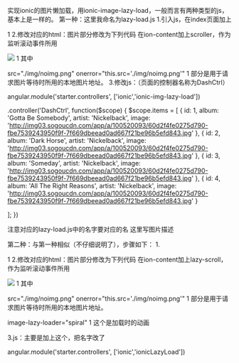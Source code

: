 实现ionic的图片懒加载，用ionic-image-lazy-load，一般而言有两种类型的js，基本上是一样的。 
第一种：这里我命名为lazy-load.js 
1.引入js，在index页面加上

<script src="js/lazy-load.js"></script>
1
2.修改对应的html：图片部分修改为下列代码 
在ion-content加上scroller，作为监听滚动事件所用

<img src="./img/noimg.png" onerror="this.src='./img/noimg.png'" image-lazy-src="{{ item.image }}">
1
其中

src="./img/noimg.png" onerror="this.src='./img/noimg.png'"
1
部分是用于请求图片等待时所用的本地图片地址。 
3.修改js：（页面的控制器名称为DashCtrl）

angular.module('starter.controllers', ['ionic','ionic-img-lazy-load'])

.controller('DashCtrl', function($scope) {
  $scope.items = [
    { id: 1, album: 'Gotta Be Somebody', artist: 'Nickelback', image: 'http://img03.sogoucdn.com/app/a/100520093/60d2f4fe0275d790-fbe7539243950f9f-7f669dbeead0ad667f21be96b5efd843.jpg' },
    { id: 2, album: 'Dark Horse', artist: 'Nickelback', image: 'http://img03.sogoucdn.com/app/a/100520093/60d2f4fe0275d790-fbe7539243950f9f-7f669dbeead0ad667f21be96b5efd843.jpg' },
    { id: 3, album: 'Someday', artist: 'Nickelback', image: 'http://img03.sogoucdn.com/app/a/100520093/60d2f4fe0275d790-fbe7539243950f9f-7f669dbeead0ad667f21be96b5efd843.jpg' },
    { id: 4, album: 'All The Right Reasons', artist: 'Nickelback', image: 'http://img03.sogoucdn.com/app/a/100520093/60d2f4fe0275d790-fbe7539243950f9f-7f669dbeead0ad667f21be96b5efd843.jpg' }

  ];
})

注意对应的lazy-load.js中的名字要对应的名 
这里写图片描述

第二种：与第一种相似（不仔细说明了），步骤如下： 
1.

<script src="js/ionic-image-lazy-load.js"></script>
1
2.修改对应的html：图片部分修改为下列代码 
在ion-content加上lazy-scroll，作为监听滚动事件所用

<img image-lazy-loader="spiral" src="./img/noimg.png" onerror="this.src='./img/noimg.png'" image-lazy-src="{{ item.image }}">
1
其中

src="./img/noimg.png" onerror="this.src='./img/noimg.png'"
1
部分是用于请求图片等待时所用的本地图片地址。

image-lazy-loader="spiral"
1
这个是加载时的动画

3.js：主要是加上这个，把名字改了

angular.module('starter.controllers', ['ionic','ionicLazyLoad'])